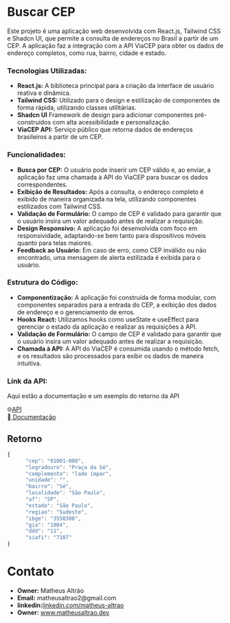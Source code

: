 <h1>Buscar CEP </h1>
<p>Este projeto é uma aplicação web desenvolvida com React.js, Tailwind CSS e Shadcn UI, que permite a consulta de endereços no Brasil a partir de um CEP. A aplicação faz a integração com a API ViaCEP para obter os dados de endereço completos, como rua, bairro, cidade e estado.</p>

<h3>Tecnologias Utilizadas:</h3>
<ul>
<li> <strong>React.js:</strong> A biblioteca principal para a criação da interface de usuário reativa e dinâmica.
 </li>

 <li> <strong>Tailwind CSS:</strong> Utilizado para o design e estilização de componentes de forma rápida, utilizando classes utilitárias.
 </li>

 <li> <strong>Shadcn UI</strong> Framework de design para adicionar componentes pré-construídos com alta acessibilidade e personalização.
 </li>

 <li> <strong>ViaCEP API:</strong> Serviço público que retorna dados de endereços brasileiros a partir de um CEP.
 </li>

</ul>

<h3>Funcionalidades:</h3>
<ul>
<li> <strong>Busca por CEP:</strong> O usuário pode inserir um CEP válido e, ao enviar, a aplicação faz uma chamada à API do ViaCEP para buscar os dados correspondentes.

 </li>

 <li> <strong>Exibição de Resultados:</strong> Após a consulta, o endereço completo é exibido de maneira organizada na tela, utilizando componentes estilizados com Tailwind CSS.
 </li>

 <li> <strong>Validação de Formulário:</strong>  O campo de CEP é validado para garantir que o usuário insira um valor adequado antes de realizar a requisição.
 </li>

 <li> <strong>Design Responsivo:</strong> A aplicação foi desenvolvida com foco em responsividade, adaptando-se bem tanto para dispositivos móveis quanto para telas maiores.
 </li>

 <li> <strong>Feedback ao Usuário:</strong> Em caso de erro, como CEP inválido ou não encontrado, uma mensagem de alerta estilizada é exibida para o usuário.
 </li>

</ul>

<h3>Estrutura do Código:</h3>
<ul>
<li> <strong>Componentização:</strong>  A aplicação foi construída de forma modular, com componentes separados para a entrada do CEP, a exibição dos dados de endereço e o gerenciamento de erros.

 </li>

 <li> <strong>Hooks React:</strong>  Utilizamos hooks como useState e useEffect para gerenciar o estado da aplicação e realizar as requisições à API.
 </li>

 <li> <strong>Validação de Formulário:</strong>  O campo de CEP é validado para garantir que o usuário insira um valor adequado antes de realizar a requisição.
 </li>

 <li> <strong>Chamada à API:</strong> A API do ViaCEP é consumida usando o método fetch, e os resultados são processados para exibir os dados de maneira intuitiva.
 </li>

</ul>

<h3>Link da API:</h3>
<p>Aqui estão a documentação e um exemplo do retorno da API</p>

🌐[API](viacep.com.br/ws/01001000/json/)  
📜[ Documentação](viacep.com.br/ws/01001000/json/)

<h2>Retorno</h2>

```javascript
{
      "cep": "01001-000",
      "logradouro": "Praça da Sé",
      "complemento": "lado ímpar",
      "unidade": "",
      "bairro": "Sé",
      "localidade": "São Paulo",
      "uf": "SP",
      "estado": "São Paulo",
      "regiao": "Sudeste",
      "ibge": "3550308",
      "gia": "1004",
      "ddd": "11",
      "siafi": "7107"
}
```

<h1>Contato</h1>

<ul>
<li> <strong>Owner:</strong> Matheus Altrão </li>
<li> <strong>Email:</strong> matheusaltrao2@gmail.com </li>
<li> <strong>linkedin:</strong><a href='https://www.linkedin.com/in/matheus-altrao/'>linkedin.com/matheus-altrao</a></li>
<li> <strong>Owner:</strong>  <a href='https://www.matheusaltrao.dev/'>www.matheusaltrao.dev</a>
 </li>
</ul>
